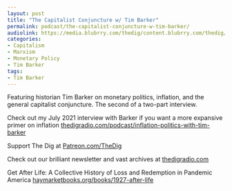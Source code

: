 ```yaml
---
layout: post
title: "The Capitalist Conjuncture w/ Tim Barker"
permalink: podcast/the-capitalist-conjuncture-w-tim-barker/
audiolink: https://media.blubrry.com/thedig/content.blubrry.com/thedig/The_Dig-EP_387-Barker.mp3
categories:
- Capitalism
- Marxism
- Monetary Policy
- Tim Barker
tags:
- Tim Barker
---
```


Featuring historian Tim Barker on monetary politics, inflation, and the general capitalist conjuncture. The second of a two-part interview.

Check out my July 2021 interview with Barker if you want a more expansive primer on inflation [thedigradio.com/podcast/inflation-politics-with-tim-barker](http://thedigradio.com/podcast/inflation-politics-with-tim-barker)

Support The Dig at [Patreon.com/TheDig](http://Patreon.com/TheDig)

Check out our brilliant newsletter and vast archives at [thedigradio.com](http://thedigradio.com)

Get After Life: A Collective History of Loss and Redemption in Pandemic America [haymarketbooks.org/books/1927-after-life](http://haymarketbooks.org/books/1927-after-life)

